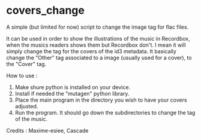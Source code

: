 # covers_change
A simple (but limited for now) script to change the image tag for flac files.

It can be used in order to show the illustrations of the music in Recordbox, when the musics readers shows them but Recordbox don't.
I mean it will simply change the tag for the covers of the id3 metadata.
It basically change the "Other" tag associated to a image (usually used for a cover), to the "Cover" tag.

How to use :
1. Make shure python is installed on your device.
2. Install if needed the "mutagen" python library.
3. Place the main program in the directory you wish to have your covers adjusted. 
4. Run the program. It should go down the subdirectories to change the tag of the music.

Credits : 
Maxime-esiee, Cascade
